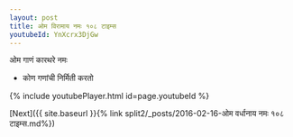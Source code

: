 ```yaml
---
layout: post
title: ओम विरामाय नमः १०८ टाइम्स
youtubeId: YnXcrx3DjGw
---
```

 
 
 ओम गाणं कारथरे नमः  
 
 -  कोण गणांची निर्मिती करतो 
 
  
 
  
 
 
 
 
 
 


{% include youtubePlayer.html id=page.youtubeId %}
 
[Next]({{ site.baseurl }}{% link  split2/_posts/2016-02-16-ओम वर्धानाय नमः १०८ टाइम्स.md%})
 
